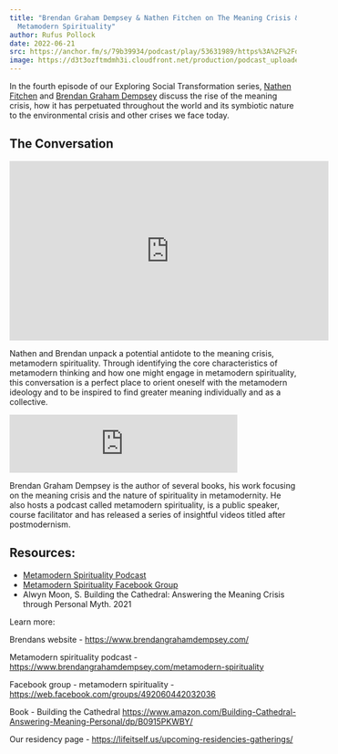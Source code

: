 ```yaml
---
title: "Brendan Graham Dempsey & Nathen Fitchen on The Meaning Crisis &
  Metamodern Spirituality"
author: Rufus Pollock
date: 2022-06-21
src: https://anchor.fm/s/79b39934/podcast/play/53631989/https%3A%2F%2Fd3ctxlq1ktw2nl.cloudfront.net%2Fproduction%2Fexports%2F79b39934%2F53631989%2F7f91bf84cad85fb9ee22225ecd8593c9.m4a
image: https://d3t3ozftmdmh3i.cloudfront.net/production/podcast_uploaded_episode400/20318133/20318133-1655479319602-7088ccf0fe61c.jpg
---
```


In the fourth episode of our Exploring Social Transformation series, [Nathen Fitchen](http://www.nathenfitchen.com) and [Brendan Graham Dempsey](https://www.brendangrahamdempsey.com/) discuss the rise of the meaning crisis, how it has perpetuated throughout the world and its symbiotic nature to the environmental crisis and other crises we face today.

## The Conversation 

<iframe width="560" height="315" src="https://www.youtube.com/embed/5LXSPZe9SbY" title="YouTube video player" frameborder="0" allow="accelerometer; autoplay; clipboard-write; encrypted-media; gyroscope; picture-in-picture; web-share" allowfullscreen></iframe>

Nathen and Brendan unpack a potential antidote to the meaning crisis, metamodern spirituality. Through identifying the core characteristics of metamodern thinking and how one might engage in metamodern spirituality, this conversation is a perfect place to orient oneself with the metamodern ideology and to be inspired to find greater meaning individually and as a collective.

<iframe src="https://anchor.fm/life-itself/embed/episodes/Brendan-Graham-Dempsey--Nathen-Fitchen-on-The-Meaning-Crisis--Metamodern-Spirituality-e1k37hl" height="102px" width="400px" frameborder="0" scrolling="no"></iframe>

Brendan Graham Dempsey is the author of several books, his work focusing on the meaning crisis and the nature of spirituality in metamodernity. He also hosts a podcast called metamodern spirituality, is a public speaker, course facilitator and has released a series of insightful videos titled after postmodernism.

## Resources:

- [Metamodern Spirituality Podcast](https://www.brendangrahamdempsey.com/metamodern-spirituality)
- [Metamodern Spirituality Facebook Group](https://web.facebook.com/groups/492060442032036)
- Alwyn Moon, S. Building the Cathedral: Answering the Meaning Crisis through Personal Myth. 2021

Learn more:

Brendans website - https://www.brendangrahamdempsey.com/ 

Metamodern spirituality podcast - https://www.brendangrahamdempsey.com/metamodern-spirituality 

Facebook group - metamodern spirituality - https://web.facebook.com/groups/492060442032036 

Book - Building the Cathedral https://www.amazon.com/Building-Cathedral-Answering-Meaning-Personal/dp/B0915PKWBY/ 

Our residency page - https://lifeitself.us/upcoming-residencies-gatherings/